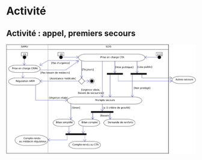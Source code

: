 Activité
========

Activité : appel, premiers secours
----------------------------------

![Diagramme d'activité (partie 1)](../../rapport/exports/activity-1.png)
